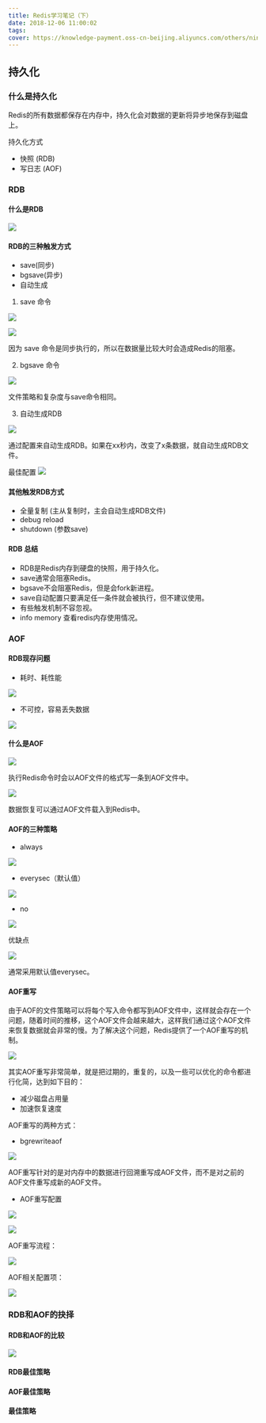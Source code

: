 ```yaml
---
title: Redis学习笔记（下）
date: 2018-12-06 11:00:02
tags:
cover: https://knowledge-payment.oss-cn-beijing.aliyuncs.com/others/ninos-jugando-diferentes-instrumentos-musicales_1639-3289.jpg
---
```


## 持久化

### 什么是持久化

Redis的所有数据都保存在内存中，持久化会对数据的更新将异步地保存到磁盘上。

持久化方式

* 快照 (RDB)
* 写日志 (AOF)

### RDB

#### 什么是RDB

![](https://knowledge-payment.oss-cn-beijing.aliyuncs.com/others/%E5%BE%AE%E4%BF%A1%E6%88%AA%E5%9B%BE_20181130145409.png)

#### RDB的三种触发方式

* save(同步)
* bgsave(异步)
* 自动生成

1. save 命令

![](https://knowledge-payment.oss-cn-beijing.aliyuncs.com/others/%E5%BE%AE%E4%BF%A1%E6%88%AA%E5%9B%BE_20181205151001.png)

![](https://knowledge-payment.oss-cn-beijing.aliyuncs.com/others/%E5%BE%AE%E4%BF%A1%E6%88%AA%E5%9B%BE_20181205151717.png)

因为 save 命令是同步执行的，所以在数据量比较大时会造成Redis的阻塞。

2. bgsave 命令

![](https://knowledge-payment.oss-cn-beijing.aliyuncs.com/others/%E5%BE%AE%E4%BF%A1%E6%88%AA%E5%9B%BE_20181205152555.png)

文件策略和复杂度与save命令相同。

3. 自动生成RDB

![](https://knowledge-payment.oss-cn-beijing.aliyuncs.com/others/%E5%BE%AE%E4%BF%A1%E5%9B%BE%E7%89%87_20181206094201.png)

通过配置来自动生成RDB。如果在xx秒内，改变了x条数据，就自动生成RDB文件。

最佳配置
![](https://knowledge-payment.oss-cn-beijing.aliyuncs.com/others/%E5%BE%AE%E4%BF%A1%E6%88%AA%E5%9B%BE_20181206102912.png)


#### 其他触发RDB方式

* 全量复制 (主从复制时，主会自动生成RDB文件)
* debug reload
* shutdown (参数save)
   
#### RDB 总结

* RDB是Redis内存到硬盘的快照，用于持久化。
* save通常会阻塞Redis。
* bgsave不会阻塞Redis，但是会fork新进程。
* save自动配置只要满足任一条件就会被执行，但不建议使用。
* 有些触发机制不容忽视。
* info memory 查看redis内存使用情况。


### AOF

#### RDB现存问题

* 耗时、耗性能

![](https://knowledge-payment.oss-cn-beijing.aliyuncs.com/others/%E5%BE%AE%E4%BF%A1%E6%88%AA%E5%9B%BE_20181218094229.png)


* 不可控，容易丢失数据

![](https://knowledge-payment.oss-cn-beijing.aliyuncs.com/others/%E5%BE%AE%E4%BF%A1%E6%88%AA%E5%9B%BE_20181218094416.png)


#### 什么是AOF

![](https://knowledge-payment.oss-cn-beijing.aliyuncs.com/others/%E5%BE%AE%E4%BF%A1%E6%88%AA%E5%9B%BE_20181218094802.png)

执行Redis命令时会以AOF文件的格式写一条到AOF文件中。

![](https://knowledge-payment.oss-cn-beijing.aliyuncs.com/others/%E5%BE%AE%E4%BF%A1%E6%88%AA%E5%9B%BE_20181218095350.png)

数据恢复可以通过AOF文件载入到Redis中。


#### AOF的三种策略

* always

![](https://knowledge-payment.oss-cn-beijing.aliyuncs.com/others/%E5%BE%AE%E4%BF%A1%E6%88%AA%E5%9B%BE_20181218102355.png)

* everysec（默认值）

![](https://knowledge-payment.oss-cn-beijing.aliyuncs.com/others/%E5%BE%AE%E4%BF%A1%E6%88%AA%E5%9B%BE_20181218102415.png)

* no

![](https://knowledge-payment.oss-cn-beijing.aliyuncs.com/others/%E5%BE%AE%E4%BF%A1%E6%88%AA%E5%9B%BE_20181218102456.png)


优缺点

![](https://knowledge-payment.oss-cn-beijing.aliyuncs.com/others/%E5%BE%AE%E4%BF%A1%E6%88%AA%E5%9B%BE_20181218102659.png)

通常采用默认值everysec。


#### AOF重写

由于AOF的文件策略可以将每个写入命令都写到AOF文件中，这样就会存在一个问题，随着时间的推移，这个AOF文件会越来越大，这样我们通过这个AOF文件来恢复数据就会非常的慢。为了解决这个问题，Redis提供了一个AOF重写的机制。

![](https://knowledge-payment.oss-cn-beijing.aliyuncs.com/others/%E5%BE%AE%E4%BF%A1%E6%88%AA%E5%9B%BE_20181219092345.png)

其实AOF重写非常简单，就是把过期的，重复的，以及一些可以优化的命令都进行化简，达到如下目的：

* 减少磁盘占用量
* 加速恢复速度

AOF重写的两种方式：

* bgrewriteaof

![](https://knowledge-payment.oss-cn-beijing.aliyuncs.com/others/%E5%BE%AE%E4%BF%A1%E6%88%AA%E5%9B%BE_20181219093903.png)

AOF重写针对的是对内存中的数据进行回溯重写成AOF文件，而不是对之前的AOF文件重写成新的AOF文件。

* AOF重写配置

![](https://knowledge-payment.oss-cn-beijing.aliyuncs.com/others/%E5%BE%AE%E4%BF%A1%E6%88%AA%E5%9B%BE_20181219095242.png)

![](https://knowledge-payment.oss-cn-beijing.aliyuncs.com/others/%E5%BE%AE%E4%BF%A1%E6%88%AA%E5%9B%BE_20181219095432.png)

AOF重写流程：

![](https://knowledge-payment.oss-cn-beijing.aliyuncs.com/others/%E5%BE%AE%E4%BF%A1%E6%88%AA%E5%9B%BE_20181219100106.png)

AOF相关配置项：

![](https://knowledge-payment.oss-cn-beijing.aliyuncs.com/others/%E5%BE%AE%E4%BF%A1%E6%88%AA%E5%9B%BE_20181219100412.png)


### RDB和AOF的抉择

#### RDB和AOF的比较

![](https://knowledge-payment.oss-cn-beijing.aliyuncs.com/others/%E5%BE%AE%E4%BF%A1%E6%88%AA%E5%9B%BE_20181224111013.png)

#### RDB最佳策略

#### AOF最佳策略

#### 最佳策略
















